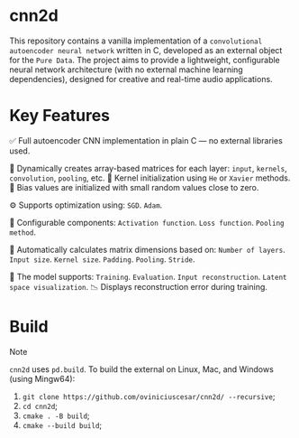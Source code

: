 # cnn2d
This repository contains a vanilla implementation of a `convolutional autoencoder neural network` written in C, developed as an external object for the `Pure Data`.
The project aims to provide a lightweight, configurable neural network architecture (with no external machine learning dependencies), designed for creative and real-time audio applications.

# Key Features
✅ Full autoencoder CNN implementation in plain C — no external libraries used.

🧩 Dynamically creates array-based matrices for each layer:
``input``, ``kernels``, ``convolution``, ``pooling``, etc.
🧠 Kernel initialization using ``He`` or ``Xavier`` methods.
🎯 Bias values are initialized with small random values close to zero.

⚙️ Supports optimization using:
``SGD``.
``Adam``.

🔧 Configurable components:
``Activation function``.
``Loss function``.
``Pooling method``.

📐 Automatically calculates matrix dimensions based on:
``Number of layers``.
``Input size``.
``Kernel size``.
``Padding``.
``Pooling``.
``Stride``.

🚀 The model supports:
``Training``.
``Evaluation``.
``Input reconstruction``.
``Latent space visualization``.
📉 Displays reconstruction error during training.




# Build
> [!NOTE]
`cnn2d` uses `pd.build`. To build the external on Linux, Mac, and Windows (using Mingw64):

1. `git clone https://github.com/oviniciuscesar/cnn2d/ --recursive`;
2. `cd cnn2d`;
4. `cmake . -B build`;
5. `cmake --build build`;
